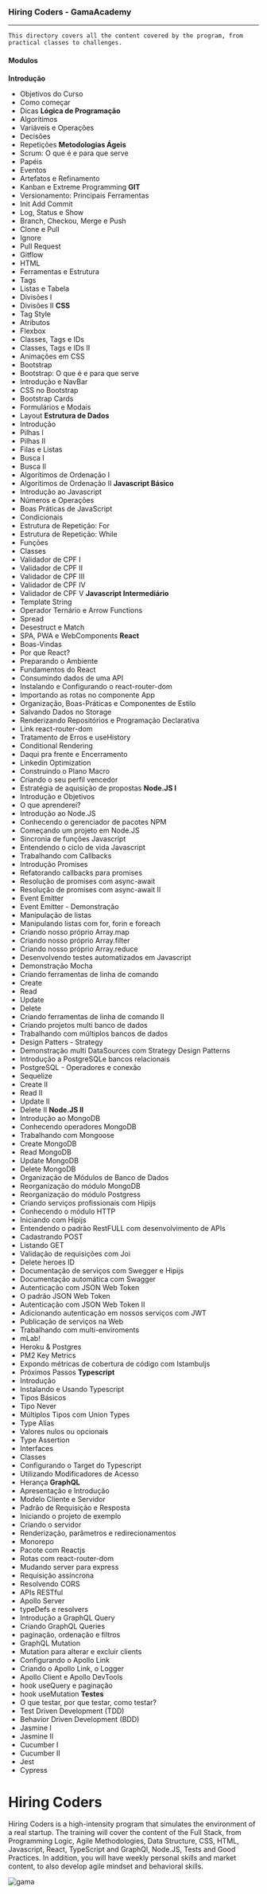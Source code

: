 ### Hiring Coders - GamaAcademy

------------
	This directory covers all the content covered by the program, from practical classes to challenges.


#### Modulos

**Introdução**
- Objetivos do Curso
- Como começar
- Dicas
**Lógica de Programação**
- Algorítimos
- Variáveis e Operações
- Decisões
- Repetições
**Metodologias Ágeis**
- Scrum: O que é e para que serve
- Papéis
- Eventos
- Artefatos e Refinamento
- Kanban e Extreme Programming
**GIT**
- Versionamento: Principais Ferramentas
- Init Add Commit
- Log, Status e Show
- Branch, Checkou, Merge e Push
- Clone e Pull
- Ignore
- Pull Request
- Gitflow
- HTML
- Ferramentas e Estrutura
- Tags
- Listas e Tabela
- Divisões I
- Divisões II
**CSS**
- Tag Style
- Atributos
- Flexbox
- Classes, Tags e IDs
- Classes, Tags e IDs II
- Animações em CSS
- Bootstrap
- Bootstrap: O que é e para que serve
- Introdução e NavBar
- CSS no Bootstrap
- Bootstrap Cards
- Formulários e Modais
- Layout
**Estrutura de Dados**
- Introdução
- Pilhas I
- Pilhas II
- Filas e Listas
- Busca I
- Busca II
- Algorítimos de Ordenação I
- Algorítimos de Ordenação II
**Javascript Básico**
- Introdução ao Javascript
- Números e Operações
- Boas Práticas de JavaScript
- Condicionais
- Estrutura de Repetição: For
- Estrutura de Repetição: While
- Funções
- Classes
- Validador de CPF I
- Validador de CPF II
- Validador de CPF III
- Validador de CPF IV
- Validador de CPF V
**Javascript Intermediário**
- Template String
- Operador Ternário e Arrow Functions
- Spread
- Desestruct e Match
- SPA, PWA e WebComponents
**React**
- Boas-Vindas
- Por que React?
- Preparando o Ambiente
- Fundamentos do React
- Consumindo dados de uma API
- Instalando e Configurando o react-router-dom
- Importando as rotas no componente App
- Organização, Boas-Práticas e Componentes de Estilo
- Salvando Dados no Storage
- Renderizando Repositórios e Programação Declarativa
- Link react-router-dom
- Tratamento de Erros e useHistory
- Conditional Rendering
- Daqui pra frente e Encerramento
- Linkedin Optimization
- Construindo o Plano Macro
- Criando o seu perfil vencedor
- Estratégia de aquisição de propostas
**Node.JS I**
- Introdução e Objetivos
- O que aprenderei?
- Introdução ao Node.JS
- Conhecendo o gerenciador de pacotes NPM
- Começando um projeto em Node.JS
- Sincronia de funções Javascript
- Entendendo o ciclo de vida Javascript
- Trabalhando com Callbacks
- Introdução Promises
- Refatorando callbacks para promises
- Resolução de promises com async-await
- Resolução de promises com async-await II
- Event Emitter
- Event Emitter - Demonstração
- Manipulação de listas
- Manipulando listas com for, forin e foreach
- Criando nosso próprio Array.map
- Criando nosso próprio Array.filter
- Criando nosso próprio Array.reduce
- Desenvolvendo testes automatizados em Javascript
- Demonstração Mocha
- Criando ferramentas de linha de comando
- Create
- Read
- Update
- Delete
- Criando ferramentas de linha de comando II
- Criando projetos multi banco de dados
- Trabalhando com múltiplos bancos de dados
- Design Patters - Strategy
- Demonstração multi DataSources com Strategy Design Patterns
- Introdução a PostgreSQLe bancos relacionais
- PostgreSQL - Operadores e conexão
- Sequelize
- Create II
- Read II
- Update II
- Delete II
**Node.JS II**
- Introdução ao MongoDB
- Conhecendo operadores MongoDB
- Trabalhando com Mongoose
- Create MongoDB
- Read MongoDB
- Update MongoDB
- Delete MongoDB
- Organização de Módulos de Banco de Dados
- Reorganização do módulo MongoDB
- Reorganização do módulo Postgress
- Criando serviços profissionais com Hipijs
- Conhecendo o módulo HTTP
- Iniciando com Hipijs
- Entendendo o padrão RestFULL com desenvolvimento de APIs
- Cadastrando POST
- Listando GET
- Validação de requisições com Joi
- Delete heroes ID
- Documentação de serviços com Swegger e Hipijs
- Documentação automática com Swagger
- Autenticação com JSON Web Token
- O padrão JSON Web Token
- Autenticação com JSON Web Token II
- Adicionando autenticação em nossos serviços com JWT
- Publicação de serviços na Web
- Trabalhando com multi-enviroments
- mLab!
- Heroku & Postgres
- PM2 Key Metrics
- Expondo métricas de cobertura de código com Istambuljs
- Próximos Passos
**Typescript**
- Introdução
- Instalando e Usando Typescript
- Tipos Básicos
- Tipo Never
- Múltiplos Tipos com Union Types
- Type Alias
- Valores nulos ou opcionais
- Type Assertion
- Interfaces
- Classes
- Configurando o Target do Typescript
- Utilizando Modificadores de Acesso
- Herança
**GraphQL**
- Apresentação e Introdução
- Modelo Cliente e Servidor
- Padrão de Requisição e Resposta
- Iniciando o projeto de exemplo
- Criando o servidor
- Renderização, parâmetros e redirecionamentos
- Monorepo
- Pacote com Reactjs
- Rotas com react-router-dom
- Mudando server para express
- Requisição assíncrona
- Resolvendo CORS
- APIs RESTful
- Apollo Server
- typeDefs e resolvers
- Introdução a GraphQL Query
- Criando GraphQL Queries
- paginação, ordenação e filtros
- GraphQL Mutation
- Mutation para alterar e excluir clients
- Configurando o Apollo Link
- Criando o Apollo Link, o Logger
- Apollo Client e Apollo DevTools
- hook useQuery e paginação
- hook useMutation
**Testes**
- O que testar, por que testar, como testar?
- Test Driven Development (TDD)
- Behavior Driven Development (BDD)
- Jasmine I
- Jasmine II
- Cucumber I
- Cucumber II
- Jest
- Cypress


# Hiring Coders
Hiring Coders is a high-intensity program that simulates the environment of a real startup. 
	The training will cover the content of the Full Stack, from Programming Logic, Agile Methodologies, Data Structure, CSS, HTML, 
Javascript, React, TypeScript and GraphQl, Node.JS, Tests and Good Practices. 
In addition, you will have weekly personal skills and market content, to also develop agile mindset and behavioral skills.

![gama](https://xpcorp.gama.academy/assets/logo-nav-black-478b995c681064a54339fa14e4885288162d2cb9c6a8ddca326315622f0a25cf.svg "gama")
